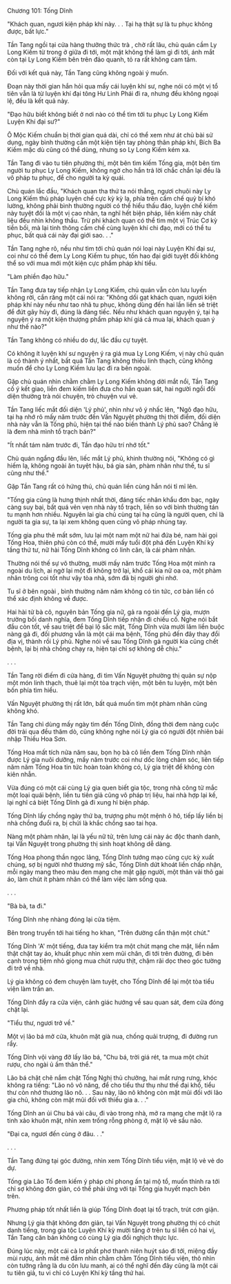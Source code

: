 




Chương 101: Tống Dĩnh


"Khách quan, ngươi kiện pháp khí này. . . Tại hạ thật sự là tu phục không được, bất lực."

Tần Tang ngồi tại cửa hàng thưởng thức trà , chờ rất lâu, chủ quán cầm Ly Long Kiếm từ trong ở giữa đi tới, một mặt không thể làm gì đi tới, ánh mắt còn tại Ly Long Kiếm bên trên đảo quanh, tỏ ra rất không cam tâm.

Đối với kết quả này, Tần Tang cũng không ngoài ý muốn.

Đoạn này thời gian hắn hỏi qua mấy cái luyện khí sư, nghe nói có một vị tổ tiên vẫn là từ luyện khí đại tông Hư Linh Phái đi ra, nhưng đều không ngoại lệ, đều là kết quả này.

"Đạo hữu biết không biết ở nơi nào có thể tìm tới tu phục Ly Long Kiếm Luyện Khí đại sư?"

Ô Mộc Kiếm chuẩn bị thời gian quá dài, chỉ có thể xem như át chủ bài sử dụng, ngày bình thường cần một kiện tiện tay phòng thân pháp khí, Bích Ba Kiếm mặc dù cũng có thể dùng, nhưng so Ly Long Kiếm kém xa.

Tần Tang đi vào tu tiên phường thị, một bên tìm kiếm Tống gia, một bên tìm người tu phục Ly Long Kiếm, không ngờ cho hắn trả lời chắc chắn lại đều là vô pháp tu phục, để cho người ta kỳ quái.

Chủ quán lắc đầu, "Khách quan tha thứ ta nói thẳng, ngươi chuôi này Ly Long Kiếm thủ pháp luyện chế cực kỳ kỳ lạ, phía trên cấm chế quỷ bí khó lường, không phải bình thường người có thể hiểu thấu đáo, luyện chế kiếm này tuyệt đối là một vị cao nhân, ta nghĩ hết biện pháp, liền kiếm này chất liệu đều nhìn không thấu. Trừ phi khách quan có thể tìm một vị Trúc Cơ kỳ tiền bối, mà lại tinh thông cấm chế cùng luyện khí chi đạo, mới có thể tu phục, bất quá cái này đại giới sao. . ."

Tần Tang nghe rõ, nếu như tìm tới chủ quán nói loại này Luyện Khí đại sư, coi như có thể đem Ly Long Kiếm tu phục, tốn hao đại giới tuyệt đối không thể so với mua mới một kiện cực phẩm pháp khí tiểu.

"Làm phiền đạo hữu."

Tần Tang đưa tay tiếp nhận Ly Long Kiếm, chủ quán vẫn còn lưu luyến không rời, cắn răng một cái nói ra: "Không dối gạt khách quan, ngươi kiện pháp khí này nếu như tao nhã tu phục, không dùng đến hai lần liền sẽ triệt để đứt gãy hủy đi, đúng là đáng tiếc. Nếu như khách quan nguyện ý, tại hạ nguyện ý ra một kiện thượng phẩm pháp khí giá cả mua lại, khách quan ý như thế nào?"

Tần Tang không có nhiều do dự, lắc đầu cự tuyệt.

Có không ít luyện khí sư nguyện ý ra giá mua Ly Long Kiếm, vị này chủ quán là có thành ý nhất, bất quá Tần Tang không thiếu linh thạch, cũng không muốn để cho Ly Long Kiếm lưu lạc đi ra bên ngoài.

Gặp chủ quán nhìn chằm chằm Ly Long Kiếm không dời mắt nổi, Tần Tang cố ý kết giao, liền đem kiếm liền đưa cho hắn quan sát, hai người ngồi đối diện thưởng trà nói chuyện, trò chuyện vui vẻ.

Tần Tang liếc mắt đối diện 'Lý phủ', nhìn như vô ý nhấc lên, "Ngô đạo hữu, tại hạ nhớ rõ mấy năm trước đến Vấn Nguyệt phường thị thời điểm, đối diện nhà này vẫn là Tống phủ, hiện tại thế nào biến thành Lý phủ sao? Chẳng lẽ là đem nhà mình tổ trạch bán?"

"Ít nhất tám năm trước đi, Tần đạo hữu trí nhớ tốt."

Chủ quán ngẩng đầu lên, liếc mắt Lý phủ, khinh thường nói, "Không có gì hiếm lạ, không ngoài ăn tuyệt hậu, bá gia sản, phàm nhân như thế, tu sĩ cũng như thế."

Gặp Tần Tang rất có hứng thú, chủ quán liền cùng hắn nói tỉ mỉ lên.

"Tống gia cũng là hưng thịnh nhất thời, đáng tiếc nhân khẩu đơn bạc, ngày càng suy bại, bất quá vẻn vẹn nhà này tổ trạch, liền so với bình thường tán tu mạnh hơn nhiều. Nguyên lai gia chủ cùng tại hạ cũng là người quen, chỉ là người ta gia sự, ta lại xem không quen cũng vô pháp nhúng tay.

Tống gia phu thê mất sớm, lưu lại một nam một nữ hai đứa bé, nam hài gọi Tống Hoa, thiên phú còn có thể, mười mấy tuổi đột phá đến Luyện Khí kỳ tầng thứ tư, nữ hài Tống Dĩnh không có linh căn, là cái phàm nhân.

Thường nói thế sự vô thường, mười mấy năm trước Tống Hoa một mình ra ngoài du lịch, ai ngờ lại một đi không trở lại, khổ cái kia nữ oa oa, một phàm nhân trông coi tốt như vậy tòa nhà, sớm đã bị người ghi nhớ.

Tu sĩ ở bên ngoài , bình thường năm năm không có tin tức, cơ bản liền có thể xác định không về được.

Hai hài tử bà cô, nguyên bản Tống gia nữ, gả ra ngoài đến Lý gia, mượn trưởng bối danh nghĩa, đem Tống Dĩnh tiếp nhận đi chiếu cố. Nghe nói bắt đầu còn tốt, về sau triệt để bại lộ sắc mặt, Tống Dĩnh vừa mười lăm liền buộc nàng gả đi, đối phương vẫn là một cái ma bệnh, Tống phủ đến đây thay đổi địa vị, thành rồi Lý phủ. Nghe nói về sau Tống Dĩnh gả người kia cũng chết bệnh, lại bị nhà chồng chạy ra, hiện tại chỉ sợ không dễ chịu."

. . .

Tần Tang rời điếm đi cửa hàng, đi tìm Vấn Nguyệt phường thị quản sự nộp một món linh thạch, thuê lại một tòa trạch viện, một bên tu luyện, một bên bốn phía tìm hiểu.

Vấn Nguyệt phường thị rất lớn, bất quá muốn tìm một phàm nhân cũng không khó.

Tần Tang chỉ dùng mấy ngày tìm đến Tống Dĩnh, đồng thời đem nàng cuộc đời trải qua đều thăm dò, cũng không nghe nói Lý gia có người đột nhiên bái nhập Thiếu Hoa Sơn.

Tống Hoa mất tích nửa năm sau, bọn họ bà cô liền đem Tống Dĩnh nhận được Lý gia nuôi dưỡng, mấy năm trước coi như dốc lòng chăm sóc, liên tiếp năm năm Tống Hoa tin tức hoàn toàn không có, Lý gia triệt để không còn kiên nhẫn.

Vừa đúng có một cái cùng Lý gia quen biết gia tộc, trong nhà công tử mắc một loại quái bệnh, liền tu tiên giả cũng vô pháp trị liệu, hai nhà hợp lại kế, lại nghĩ cá biệt Tống Dĩnh gả đi xung hỉ biện pháp.

Tống Dĩnh lấy chồng ngày thứ ba, trượng phu một mệnh ô hô, tiếp lấy liền bị nhà chồng đuổi ra, bị chửi là khắc chồng sao tai họa.

Nàng một phàm nhân, lại là yếu nữ tử, trên lưng cái này ác độc thanh danh, tại Vấn Nguyệt trong phường thị sinh hoạt không dễ dàng.

Tống Hoa phong thần ngọc lãng, Tống Dĩnh tướng mạo cũng cực kỳ xuất chúng, sợ bị người nhớ thương mỹ sắc, Tống Dĩnh dứt khoát liền chấp nhận, mỗi ngày mang theo màu đen mạng che mặt gặp người, một thân vải thô gai áo, làm chút ít phàm nhân có thể làm việc làm sống qua.

. . .

"Bà bà, ta đi."

Tống Dĩnh nhẹ nhàng đóng lại cửa tiệm.

Bên trong truyền tới hai tiếng ho khan, "Trên đường cẩn thận một chút."

Tống Dĩnh 'A' một tiếng, đưa tay kiểm tra một chút mạng che mặt, liền nắm thật chặt tay áo, khuất phục nhìn xem mũi chân, đi tới trên đường, đi bên cạnh trong tiệm nhỏ giọng mua chút rượu thịt, chậm rãi dọc theo góc tường đi trở về nhà.

Lý gia không có đem chuyện làm tuyệt, cho Tống Dĩnh để lại một tòa tiểu viện làm trấn an.

Tống Dĩnh đẩy ra cửa viện, cảnh giác hướng về sau quan sát, đem cửa đóng chặt lại.

"Tiểu thư, ngươi trở về."

Một vị lão bá mở cửa, khuôn mặt già nua, chống quải trượng, đi đường run rẩy.

Tống Dĩnh vội vàng đỡ lấy lão bá, "Chu bá, trời giá rét, ta mua một chút rượu, cho ngài ủ ấm thân thể."

Lão bá chặt chẽ nắm chặt Tống Nghị thủ chưởng, hai mắt rưng rưng, khóc không ra tiếng: "Lão nô vô năng, để cho tiểu thư thụ như thế đại khổ, tiểu thư còn nhớ thương lão nô. . . Sau này, lão nô không còn mặt mũi đối với lão gia chủ, không còn mặt mũi đối với thiếu gia a. . ."

Tống Dĩnh an ủi Chu bá vài câu, đi vào trong nhà, mở ra mạng che mặt lộ ra tinh xảo khuôn mặt, nhìn xem trống rỗng phòng ở, mặt lộ vẻ sầu não.

"Đại ca, ngươi đến cùng ở đâu. . ."

. . .

Tần Tang đứng tại góc đường, nhìn xem Tống Dĩnh tiểu viện, mặt lộ vẻ vẻ do dự.

Tống gia Lão Tổ đem kiếm ý pháp chỉ phong ấn tại mộ tổ, muốn thỉnh ra tới chỉ sợ không đơn giản, có thể phải ứng với tại Tống gia huyết mạch bên trên.

Phương pháp tốt nhất liền là giúp Tống Dĩnh đoạt lại tổ trạch, trút cơn giận.

Nhưng Lý gia thật không đơn giản, tại Vấn Nguyệt trong phường thị có chút danh tiếng, trong gia tộc Luyện Khí kỳ mười tầng ở trên tu sĩ liền có hai vị, Tần Tang căn bản không có cùng Lý gia đối nghịch thực lực.

Đúng lúc này, một cái cà lơ phất phơ thanh niên huýt sáo đi tới, miệng đầy mùi rượu, ánh mắt mê đắm nhìn chằm chằm Tống Dĩnh tiểu viện, thô nhìn còn tưởng rằng là du côn lưu manh, ai có thể nghĩ đến đây cũng là một cái tu tiên giả, tu vi chỉ có Luyện Khí kỳ tầng thứ hai.




